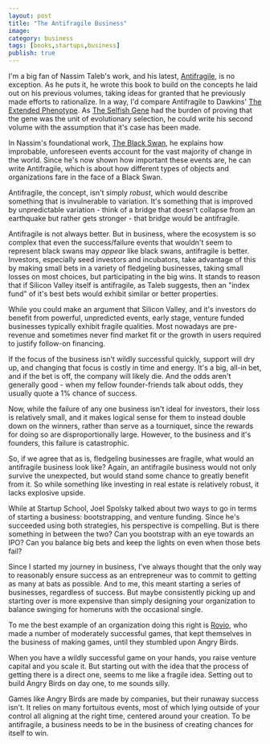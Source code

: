 ```yaml
---
layout: post
title: "The Antifragile Business"
image: 
category: business
tags: [books,startups,business]
publish: true
---
```


I'm a big fan of Nassim Taleb's work, and his latest, [Antifragile][1], is no exception. As he puts it, he wrote this book to build on the concepts he laid out on his previous volumes, taking ideas for granted that he previously made efforts to rationalize. In a way, I'd compare Antifragile to Dawkins' [The Extended Phenotype][2]. As [The Selfish Gene][3] had the burden of proving that the gene was the unit of evolutionary selection, he could write his second volume with the assumption that it's case has been made.

In Nassim's foundational work, [The Black Swan][4], he explains how improbable, unforeseen events account for the vast majority of change in the world. Since he's now shown how important these events are, he can write Antifragile, which is about how different types of objects and organizations fare in the face of a Black Swan. 

Antifragile, the concept, isn't simply *robust*, which would describe something that is invulnerable to variation. It's something that is improved by unpredictable variation - think of a bridge that doesn't collapse from an earthquake but rather gets stronger - that bridge would be antifragile.

Antifragile is not always better. But in business, where the ecosystem is so complex that even the success/failure events that wouldn't seem to represent black swans may *appear* like black swans, antifragile is better. Investors, especially seed investors and incubators, take advantage of this by making small bets in a variety of fledgeling businesses, taking small losses on most choices, but participating in the big wins. It stands to reason that if Silicon Valley itself is antifragile, as Taleb suggests, then an "index fund" of it's best bets would exhibit similar or better properties.

While you could make an argument that Silicon Valley, and it's investors do benefit from powerful, unpredicted events, early stage, venture funded businesses typically exhibit fragile qualities. Most nowadays are pre-revenue and sometimes never find market fit or the growth in users required to justify follow-on financing. 

If the focus of the business isn't wildly successful quickly, support will dry up, and changing that focus is costly in time and energy. It's a big, all-in bet, and if the bet is off, the company will likely die. And the odds aren't generally good - when my fellow founder-friends talk about odds, they usually quote a 1% chance of success.

Now, while the failure of any one business isn't ideal for investors, their loss is relatively small, and it makes logical sense for them to instead double down on the winners, rather than serve as a tourniquet, since the rewards for doing so are disproportionally large. However, to the business and it's founders, this failure is catastrophic.

So, if we agree that as is, fledgeling businesses are fragile, what would an antifragile business look like? Again, an antifragile business would not only survive the unexpected, but would stand some chance to greatly benefit from it. So while something like investing in real estate is relatively robust, it lacks explosive upside.

While at Startup School, Joel Spolsky talked about two ways to go in terms of starting a business: bootstrapping, and venture funding. Since he's succeeded using both strategies, his perspective is compelling. But is there something in between the two? Can you bootstrap with an eye towards an IPO? Can you balance big bets and keep the lights on even when those bets fail? 

Since I started my journey in business, I've always thought that the only way to reasonably ensure success as an entrepreneur was to commit to getting as many at bats as possible. And to me, this meant starting a series of businesses, regardless of success. But maybe consistently picking up and starting over is more expensive than simply designing your organization to balance swinging for homeruns with the occasional single. 

To me the best example of an organization doing this right is [Rovio][5], who made a number of moderately successful games, that kept themselves in the business of making games, until they stumbled upon Angry Birds. 

When you have a wildly successful game on your hands, you raise venture capital and you scale it. But starting out with the idea that the process of getting there is a direct one, seems to me like a fragile idea. Setting out to build Angry Birds on day one, to me sounds silly. 

Games like Angry Birds are made by companies, but their runaway success isn't. It relies on many fortuitous events, most of which lying outside of your control all aligning at the right time, centered around your creation. To be antifragile, a business needs to be in the business of creating chances for itself to win.

[1]: http://amzn.to/VJkzzc 
[2]: http://amzn.to/UM11fy
[3]: http://amzn.to/VPQDz4
[4]: http://amzn.to/WufEyo
[5]: http://en.wikipedia.org/wiki/Rovio_Entertainment